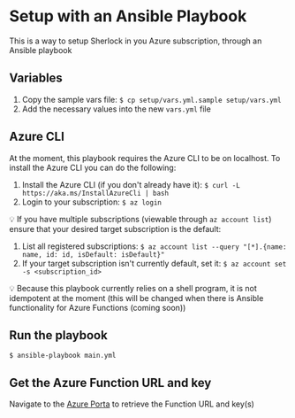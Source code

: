 # Setup with an Ansible Playbook

This is a way to setup Sherlock in you Azure subscription, through an Ansible playbook

## Variables

1. Copy the sample vars file: `$ cp setup/vars.yml.sample setup/vars.yml`
1. Add the necessary values into the new `vars.yml` file

## Azure CLI

At the moment, this playbook requires the Azure CLI to be on localhost. To install the Azure CLI you can do the following:

1. Install the Azure CLI (if you don't already have it): `$ curl -L https://aka.ms/InstallAzureCli | bash`
1. Login to your subscription: `$ az login`

:bulb: If you have multiple subscriptions (viewable through `az account list`) ensure that your desired target subscription is the default:

1. List all registered subscriptions: `$ az account list --query "[*].{name: name, id: id, isDefault: isDefault}"`
1. If your target subscription isn't currently default, set it: `$ az account set -s <subscription_id>`

:bulb: Because this playbook currently relies on a shell program, it is not idempotent at the moment (this will be changed when there is Ansible functionality for Azure Functions (coming soon))

## Run the playbook

```
$ ansible-playbook main.yml
```

## Get the Azure Function URL and key

Navigate to the [Azure Porta](https://portal.azure.com) to retrieve the Function URL and key(s)
